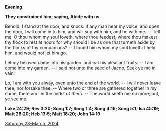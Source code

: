 **Evening**

**They constrained him, saying, Abide with us.**
 
Behold, I stand at the door, and knock: if any man hear my voice, and open the door, I will come in to him, and will sup with him, and he with me. -- Tell me, O thou whom my soul loveth, where thou feedest, where thou makest thy flock to rest at noon: for why should I be as one that turneth aside by the flocks of thy companions? -- I found him whom my soul loveth: I held him, and would not let him go.
 
Let my beloved come into his garden. and eat his pleasant fruits. -- I am come into my garden. -- I said not unto the seed of Jacob, Seek ye me in vain.
 
Lo, I am with you alway, even unto the end of the world. -- I will never leave thee, nor forsake thee. -- Where two or three are gathered together in my name, there am I in the midst of them. -- The world seeth me no more; but, ye see me.  

**Luke 24:29; Rev 3:20; Song 1:7; Song 1:4; Song 4:16; Song 5:1; Isa 45:19; Matt 28:20; Heb 13:5; Matt 18:20; John 14:19**

[Saturday 23-March, 2024](https://t.me/daily_light)
